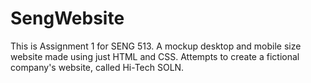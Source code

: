 # SengWebsite
This is Assignment 1 for SENG 513. A mockup desktop and mobile size website made using just HTML and CSS. 
Attempts to create a fictional company's website, called Hi-Tech SOLN. 
